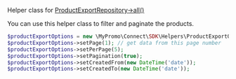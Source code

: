 Helper class for [ProductExportRepository->all()][ProductExportRepository]

You can use this helper class to filter and paginate the products.

```php
$productExportOptions = new \MyPromo\Connect\SDK\Helpers\ProductExportOptions();
$productExportOptions->setPage(1); // get data from this page number
$productExportOptions->setPerPage(5);
$productExportOptions->setPagination(true);
$productExportOptions->setCreatedFrom(new DateTime('date'));
$productExportOptions->setCreatedTo(new DateTime('date'));
```

[ProductExportRepository]: ../Repositories/ProductExportRepository.md
